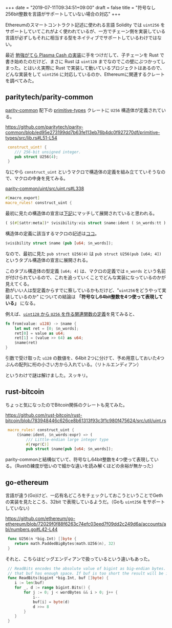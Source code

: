 +++
date = "2019-07-11T09:34:51+09:00"
draft = false
title = "符号なし256bit整数を言語がサポートしていない場合の対応"
+++


Ethereumのスマートコントラクト記述に使われる言語 Solidity では `uint256` をサポートしていてこれがよく使われているが、一方でチェーン側を実装している言語が必ずしもそれに相当する型をネイティブでサポートしているわけではない。

最近 [勉強がてら Plasma Cash の実装](https://github.com/ackintosh/plasma-cash)に手をつけだして、子チェーンを Rust で書き始めたのだけど、まさに Rust は `uint128` までなのでこの壁にぶつかってしまった。とはいえ実際に Rust で実装して動いているプロジェクトはあるので、どんな実装をして `uint256` に対応しているのか、Ethereumに関連するクレートを調べてみた。

<!--more-->

## paritytech/parity-common

[parity-common](https://github.com/paritytech/parity-common) 配下の [primitive-types](https://github.com/paritytech/parity-common/tree/master/primitive-types) クレートに `U256` 構造体が定義されている。

https://github.com/paritytech/parity-common/blob/ed95e273199dd7b63fe113eb76b4dc0f927270df/primitive-types/src/lib.rs#L51-L54

```rust
 construct_uint! {
 	/// 256-bit unsigned integer.
 	pub struct U256(4);
 }
```

なにやら `construct_uint` というマクロで構造体の定義を組み立てていそうなので、マクロの中身を見てみる。

[parity-common/uint/src/uint.rs#L338](https://github.com/paritytech/parity-common/blob/8ebc5c85c2ba606e40525853829c5047499cc5fb/uint/src/uint.rs#L338)

```rust
#[macro_export]
macro_rules! construct_uint {
```

最初に見たの構造体の宣言は[下記](https://github.com/paritytech/parity-common/blob/8ebc5c85c2ba606e40525853829c5047499cc5fb/uint/src/uint.rs#L343)にマッチして展開されていると思われる。  

```rust
( $(#[$attr:meta])* $visibility:vis struct $name:ident ( $n_words:tt ); ) => {
```

構造体の定義に該当するマクロの記述は[ココ](https://github.com/paritytech/parity-common/blob/8ebc5c85c2ba606e40525853829c5047499cc5fb/uint/src/uint.rs#L425)。  

```rust
$visibility struct $name (pub [u64; $n_words]);
```

なので、最初に見た `pub struct U256(4)` は `pub struct U256(pub [u64; 4])` というタプル構造体の宣言に展開される。

このタプル構造体の型定義 `[u64; 4]` は、マクロの定義では `n_words` という名前が付けられているので、これを追っていくことでどんな実装になっているのかが見えてくる。  
勘がいい人は型定義からすでに察しているかもだけど、"`uint256`をどうやって実装しているのか" についての結論は **「符号なし64bit整数を4つ使って表現している」** になる。

例えば、[`uint128` から `U256` を作る関連関数の定義](https://github.com/paritytech/parity-common/blob/8ebc5c85c2ba606e40525853829c5047499cc5fb/uint/src/uint.rs#L347-L352)を見てみると、


```rust
fn from(value: u128) -> $name {
	let mut ret = [0; $n_words];
	ret[0] = value as u64;
	ret[1] = (value >> 64) as u64;
	$name(ret)
}
```

引数で受け取った `u128` の数値を、64bit 2つに分けて、予め用意しておいた4つぶんの配列に桁の小さい方から入れている。（リトルエンディアン）

というわけで謎は解けました。スッキリ。

## rust-bitcoin

ちょっと気になったのでBitcoin関係のクレートも見てみた。

https://github.com/rust-bitcoin/rust-bitcoin/blob/783948446c626ce8b61313f93c3f1c980f475624/src/util/uint.rs

```rust
 macro_rules! construct_uint {
     ($name:ident, $n_words:expr) => (
         /// Little-endian large integer type
         #[repr(C)]
         pub struct $name(pub [u64; $n_words]);
```

parity-commonと結構似ていて、符号なし64bit整数を4つ使って表現している。（Rustの練度が低いので細かな違いを読み解くほどの余裕が無かった）

## go-ethereum

言語が違う(Go)けど、一応有名どころをチェックしておこうということでGethの実装を見たところ、32bit で表現しているようだ。（Goも `uint256` をサポートしていない）

https://github.com/ethereum/go-ethereum/blob/72029f0f88f6263c74efc03eed7f09dd2c249d6a/accounts/abi/numbers.go#L42-L44

```go
 func U256(n *big.Int) []byte {
 	return math.PaddedBigBytes(math.U256(n), 32)
 }
```

それと、こちらはビッグエンディアンで扱っているという違いもあった。

```go
 // ReadBits encodes the absolute value of bigint as big-endian bytes. Callers must ensure
 // that buf has enough space. If buf is too short the result will be incomplete.
 func ReadBits(bigint *big.Int, buf []byte) {
 	i := len(buf)
 	for _, d := range bigint.Bits() {
 		for j := 0; j < wordBytes && i > 0; j++ {
 			i--
 			buf[i] = byte(d)
 			d >>= 8
 		}
 	}
 }
```

